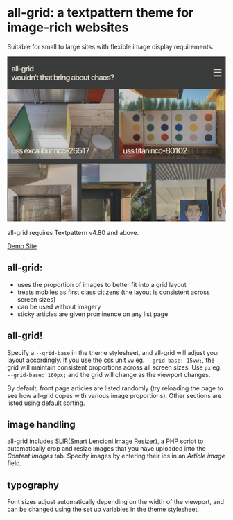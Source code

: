 # all-grid: a textpattern theme for image-rich websites

Suitable for small to large sites with flexible image display requirements.


![all-grid screenshot](/styles/img/all-grid-theme.jpg)

all-grid requires Textpattern v4.80 and above.


[Demo Site](https://all-grid.all-sorts.biz)

## all-grid:

* uses the proportion of images to better fit into a grid layout
* treats mobiles as first class citizens (the layout is consistent across screen sizes)
* can be used without imagery
* sticky articles are given prominence on any list page

## all-grid!

Specify a `--grid-base` in the theme stylesheet, and all-grid will adjust your layout accordingly. If you use the css unit `vw` eg. `--grid-base: 15vw;`, the grid will maintain consistent proportions across all screen sizes. Use `px` eg. `--grid-base: 160px;` and the grid will change as the viewport changes.  

By default, front page articles are listed randomly (try reloading the page to see how all-grid copes with various image proportions). Other sections are listed using default sorting.

## image handling

all-grid includes [SLIR(Smart Lencioni Image Resizer)](https://github.com/lencioni/SLIR), a PHP script to automatically crop and resize images that you have uploaded into the _Content:Images_ tab. Specify images by entering their ids in an _Article image_ field.

## typography

Font sizes adjust automatically depending on the width of the viewport, and can be changed using the set up variables in the theme stylesheet. 
